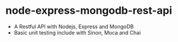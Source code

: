# node-express-mongodb-rest-api
- A Restful API with Nodejs, Express and MongoDB
- Basic unit testing include with Sinon, Moca and Chai
